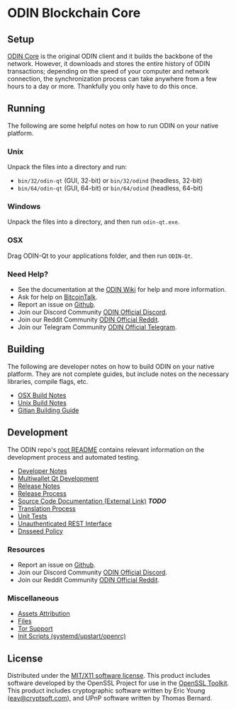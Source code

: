 ODIN Blockchain Core
=====================

Setup
---------------------
[ODIN Core](https://odinblockchain.org/) is the original ODIN client and it builds the backbone of the network. However, it downloads and stores the entire history of ODIN transactions; depending on the speed of your computer and network connection, the synchronization process can take anywhere from a few hours to a day or more. Thankfully you only have to do this once.

Running
---------------------
The following are some helpful notes on how to run ODIN on your native platform.

### Unix

Unpack the files into a directory and run:

- `bin/32/odin-qt` (GUI, 32-bit) or `bin/32/odind` (headless, 32-bit)
- `bin/64/odin-qt` (GUI, 64-bit) or `bin/64/odind` (headless, 64-bit)

### Windows

Unpack the files into a directory, and then run `odin-qt.exe`.

### OSX

Drag ODIN-Qt to your applications folder, and then run `ODIN-Qt`.

### Need Help?

* See the documentation at the [ODIN Wiki](https://github.com/odinblockchain/wiki/wiki)
for help and more information.
* Ask for help on [BitcoinTalk](https://bitcointalk.org/index.php?topic=4798428).
* Report an issue on [Github](https://github.com/odinblockchain/odin/issues).
* Join our Discord Community [ODIN Official Discord](https://discord.me/odinblockchain).
* Join our Reddit Community [ODIN Official Reddit](https://www.reddit.com/r/OdinBlockchain/).
* Join our Telegram Community [ODIN Official Telegram](https://t.me/ODINchain).

Building
---------------------
The following are developer notes on how to build ODIN on your native platform. They are not complete guides, but include notes on the necessary libraries, compile flags, etc.

- [OSX Build Notes](build-osx.md)
- [Unix Build Notes](build-unix.md)
- [Gitian Building Guide](gitian-building.md)

Development
---------------------
The ODIN repo's [root README](https://github.com/odinblockahin/Odin/blob/master/README.md) contains relevant information on the development process and automated testing.

- [Developer Notes](developer-notes.md)
- [Multiwallet Qt Development](multiwallet-qt.md)
- [Release Notes](release-notes.md)
- [Release Process](release-process.md)
- [Source Code Documentation (External Link)](https://dev.visucore.com/bitcoin/doxygen/) ***TODO***
- [Translation Process](translation_process.md)
- [Unit Tests](unit-tests.md)
- [Unauthenticated REST Interface](REST-interface.md)
- [Dnsseed Policy](dnsseed-policy.md)

### Resources

* Report an issue on [Github](https://github.com/odinblockchain/odin/issues).
* Join our Discord Community [ODIN Official Discord](https://discord.me/odinblockchain).
* Join our Reddit Community [ODIN Official Reddit](https://www.reddit.com/r/OdinBlockchain/).

### Miscellaneous
- [Assets Attribution](assets-attribution.md)
- [Files](files.md)
- [Tor Support](tor.md)
- [Init Scripts (systemd/upstart/openrc)](init.md)

License
---------------------
Distributed under the [MIT/X11 software license](http://www.opensource.org/licenses/mit-license.php).
This product includes software developed by the OpenSSL Project for use in the [OpenSSL Toolkit](https://www.openssl.org/). This product includes
cryptographic software written by Eric Young ([eay@cryptsoft.com](mailto:eay@cryptsoft.com)), and UPnP software written by Thomas Bernard.
